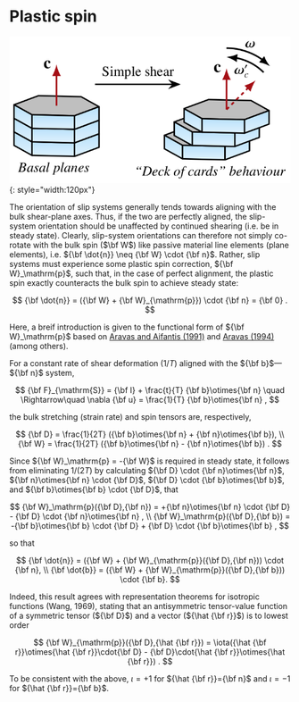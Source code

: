 # Plastic spin


![](https://raw.githubusercontent.com/nicholasmr/specfab/main/images/tranisotropic/plastic-spin.png){: style="width:120px"}

The orientation of slip systems generally tends towards aligning with the bulk shear-plane axes. 
Thus, if the two are perfectly aligned, the slip-system orientation should be unaffected by continued shearing (i.e. be in steady state).
Clearly, slip-system orientations can therefore not simply co-rotate with the bulk spin ($\bf W$) like passive material line elements (plane elements), i.e. 
${\bf \dot{n}} \neq {\bf W} \cdot {\bf n}$.
Rather, slip systems must experience some plastic spin correction, ${\bf W}_\mathrm{p}$, such that, in the case of perfect alignment, the plastic spin exactly counteracts the bulk spin to achieve steady state:

$$
{\bf \dot{n}} = ({\bf W} + {\bf W}_{\mathrm{p}}) \cdot {\bf n} = {\bf 0} .
$$

Here, a breif introduction is given to the functional form of ${\bf W}_\mathrm{p}$ based on [Aravas and Aifantis (1991)](https://doi.org/10.1016/0749-6419(91)90028-W) and [Aravas (1994)](https://www.doi.org/10.1088/0965-0393/2/3A/005) (among others). 

For a constant rate of shear deformation ($1/T$) aligned with the ${\bf b}$&mdash;${\bf n}$ system, 

$$
{\bf F}_{\mathrm{S}}
= {\bf I} + \frac{t}{T} {\bf b}\otimes{\bf n}
\quad \Rightarrow\quad
\nabla {\bf u} = 
\frac{1}{T} {\bf b}\otimes{\bf n}
,
$$

the bulk stretching (strain rate) and spin tensors are, respectively,

$$
{\bf D} = \frac{1}{2T} ({\bf b}\otimes{\bf n} + {\bf n}\otimes{\bf b}),
\\
{\bf W} = \frac{1}{2T} ({\bf b}\otimes{\bf n} - {\bf n}\otimes{\bf b}) .
$$

Since ${\bf W}_\mathrm{p} = -{\bf W}$ is required in steady state, it follows from eliminating $1/(2T)$ by calculating 
${\bf D} \cdot {\bf n}\otimes{\bf n}$, 
${\bf n}\otimes{\bf n} \cdot {\bf D}$, 
${\bf D} \cdot {\bf b}\otimes{\bf b}$, and 
${\bf b}\otimes{\bf b} \cdot {\bf D}$, 
that

$$
{\bf W}_\mathrm{p}({\bf D},{\bf n}) = +{\bf n}\otimes{\bf n} \cdot {\bf D} - {\bf D} \cdot {\bf n}\otimes{\bf n} ,
\\
{\bf W}_\mathrm{p}({\bf D},{\bf b}) = -{\bf b}\otimes{\bf b} \cdot {\bf D} + {\bf D} \cdot {\bf b}\otimes{\bf b} ,
$$

so that 

$$
{\bf \dot{n}} = ({\bf W} + {\bf W}_{\mathrm{p}}({\bf D},{\bf n})) \cdot {\bf n},
\\ 
{\bf \dot{b}} = ({\bf W} + {\bf W}_{\mathrm{p}}({\bf D},{\bf b})) \cdot {\bf b}.
$$

Indeed, this result agrees with representation theorems for isotropic functions (Wang, 1969), stating that an antisymmetric tensor-value function of a symmetric tensor (${\bf D}$) and a vector (${\hat {\bf r}}$) is to lowest order

$$
{\bf W}_{\mathrm{p}}({\bf D},{\hat {\bf r}}) = 
\iota({\hat {\bf r}}\otimes{\hat {\bf r}}\cdot{\bf D} - {\bf D}\cdot{\hat {\bf r}}\otimes{\hat {\bf r}})
.
$$

To be consistent with the above, $\iota = +1$ for ${\hat {\bf r}}={\bf n}$ and $\iota = -1$ for ${\hat {\bf r}}={\bf b}$.


